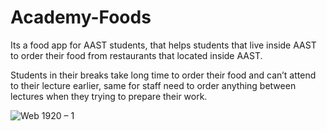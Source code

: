 # Academy-Foods

Its a food app for AAST students, that helps students that live inside AAST to order their food from restaurants that located inside AAST.

Students in their breaks take long time to order their food and can’t attend to their lecture earlier, 
same for staff need to order anything between lectures when they trying to prepare their work.


![Web 1920 – 1](https://user-images.githubusercontent.com/91211054/149606718-4d3b7d0d-9820-49e6-915e-5b972e3d97c0.png)

